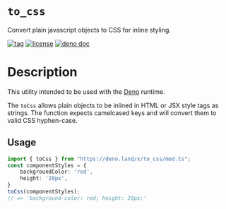 # `to_css`
Convert plain javascript objects to CSS for inline styling.

[![tag](https://img.shields.io/github/tag/brandoncapecci/to-css.svg)](https://github.com/brandoncapecci/to-css)
[![license](https://img.shields.io/github/license/brandoncapecci/to-css.svg)](https://github.com/brandoncapecci/to-css)
[![deno doc](https://doc.deno.land/badge.svg)](https://doc.deno.land/https/deno.land/x/csv/mod.ts)

# Description 

This utility intended to be used with the [Deno](https://deno.land/) runtime.

The `toCss` allows plain objects to be inlined in HTML or JSX style tags as strings. The function expects camelcased keys and will convert them to valid CSS hyphen-case.

## Usage

```ts
import { toCss } from "https://deno.land/x/to_css/mod.ts";
const componentStyles = {
    backgroundColor: 'red',
    height: '20px',
}
toCss(componentStyles);
// => 'background-color: red; height: 20px;'
```
